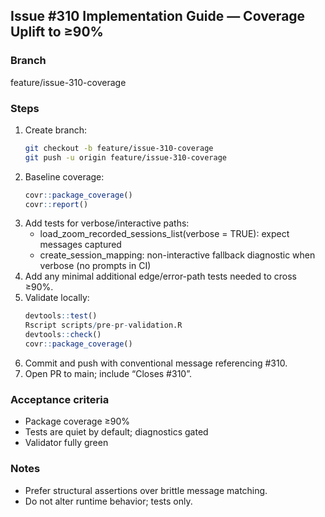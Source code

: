 ## Issue #310 Implementation Guide — Coverage Uplift to ≥90%

### Branch
feature/issue-310-coverage

### Steps
1. Create branch:
   ```bash
   git checkout -b feature/issue-310-coverage
   git push -u origin feature/issue-310-coverage
   ```
2. Baseline coverage:
   ```r
   covr::package_coverage()
   covr::report()
   ```
3. Add tests for verbose/interactive paths:
   - load_zoom_recorded_sessions_list(verbose = TRUE): expect messages captured
   - create_session_mapping: non-interactive fallback diagnostic when verbose (no prompts in CI)
4. Add any minimal additional edge/error-path tests needed to cross ≥90%.
5. Validate locally:
   ```r
   devtools::test()
   Rscript scripts/pre-pr-validation.R
   devtools::check()
   covr::package_coverage()
   ```
6. Commit and push with conventional message referencing #310.
7. Open PR to main; include “Closes #310”.

### Acceptance criteria
- Package coverage ≥90%
- Tests are quiet by default; diagnostics gated
- Validator fully green

### Notes
- Prefer structural assertions over brittle message matching.
- Do not alter runtime behavior; tests only.
